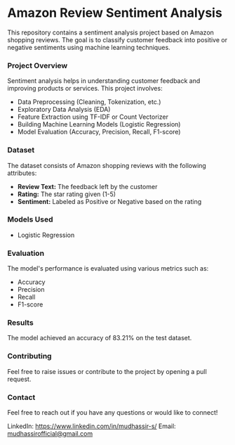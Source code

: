 # **Amazon Review Sentiment Analysis**
This repository contains a sentiment analysis project based on Amazon shopping reviews. The goal is to classify customer feedback into positive or negative sentiments using machine learning techniques.

### **Project Overview**
Sentiment analysis helps in understanding customer feedback and improving products or services. This project involves:

* Data Preprocessing (Cleaning, Tokenization, etc.)
* Exploratory Data Analysis (EDA)
* Feature Extraction using TF-IDF or Count Vectorizer
* Building Machine Learning Models (Logistic Regression)
* Model Evaluation (Accuracy, Precision, Recall, F1-score)

### **Dataset**
The dataset consists of Amazon shopping reviews with the following attributes:

* **Review Text:** The feedback left by the customer
* **Rating:** The star rating given (1-5)
* **Sentiment:** Labeled as Positive or Negative based on the rating

### **Models Used**
* Logistic Regression

### **Evaluation**
The model's performance is evaluated using various metrics such as:

* Accuracy
* Precision
* Recall
* F1-score

### **Results**
The model achieved an accuracy of 83.21% on the test dataset.

### **Contributing**
Feel free to raise issues or contribute to the project by opening a pull request.


### Contact
Feel free to reach out if you have any questions or would like to connect!

LinkedIn: https://www.linkedin.com/in/mudhassir-s/
Email: mudhassirofficial@gmail.com

